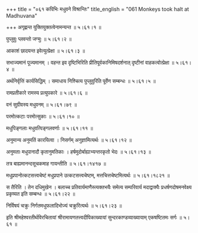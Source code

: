 +++
title = "०६१ कपिभिः मधुवने विश्रान्तिः"
title_english = "061 Monkeys took halt at Madhuvana"

+++
अगृह्णन्त युक्तियुक्तत्वेनामन्यन्त  ॥  ५।६१।१  ॥   

  

पुप्लुवुः प्लवन्तो जग्मुः  ॥  ५।६१।२  ॥   

  

आकाशं छादयन्त इवेत्युत्प्रेक्षा  ॥  ५।६१।३  ॥   

  

सभाज्यमानं पूज्यमानम् । वहन्त इव दृष्टिभिरिति प्रीतिपूर्वकानिमिषदर्शनात् दृष्टीनां वाहकत्वोत्प्रेक्षा  ॥  ५।६१।४  ॥   

  

अर्थनिर्वृत्तिं कार्यसिद्धिम् । समाधाय निश्चित्य पुप्लुवुरिति पूर्वेण सम्बन्धः  ॥  ५।६१।५  ॥   

  

रामप्रतीकारे रामस्य प्रत्युपकारे  ॥  ५।६१।६  ॥   

  

वनं सुग्रीवस्य मधुवनम्  ॥  ५।६१।७९  ॥   

  

परमोत्कटाः परमोत्सुकाः  ॥  ५।६१।१०  ॥   

  

मधुपिङ्गलाः मधुवत्पिङ्गलवर्णाः  ॥  ५।६१।११  ॥   

  

अनुमान्य अनुमतिं कारयित्वा । निसर्गम् अनुज्ञामित्यर्थः  ॥  ५।६१।१२  ॥   

  

अनुमताः मधुपानादौ कृतानुमतिकाः । हर्षमुदोर्बाह्याभ्यन्तरकृतो भेदः  ॥  ५।६१।१३  ॥   

  

तत्र बाह्यमानन्दसूचकमाह गायन्तीति  ॥  ५।६१।१४१७  ॥   

  

मधुप्रपानोत्कटसत्त्वचेष्टं मधुप्रपाने उत्कटसत्त्वचेष्टम्, मत्तचित्तचेष्टमित्यर्थः  ॥  ५।६१।१८२१  ॥   

  

स तैरिति । तेन दधिमुखेन । बलाच्च प्रतिवार्यमाणैस्त्यक्तभयैः समेत्य सम्परिवार्य मदाद्वाक्यैः प्रधर्षणदोषमनवेक्ष्य प्रकृष्यत इति सम्बन्धः  ॥  ५।६१।२२  ॥   

  

निर्विषयं चक्रुः निर्गतमधुफलादिभोज्यं चक्रुरित्यर्थः  ॥  ५।६१।२३  ॥   

  

इति श्रीमहेश्वरतीर्थविरचितायां श्रीरामायणतत्त्वदीपिकाख्यायां सुन्दरकाण्डव्याख्यायाम् एकषष्टितमः सर्गः  ॥  ५।६१  ॥   

  


